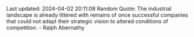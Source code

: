 Last updated: 2024-04-02 20:11:08
Random Quote: The industrial landscape is already littered with remains of once successful companies that could not adapt their strategic vision to altered conditions of competition. - Ralph Abernathy
